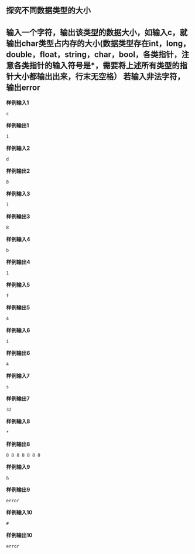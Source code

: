 ## 探究不同数据类型的大小
输入一个字符，输出该类型的数据大小，如输入c，就输出char类型占内存的大小(数据类型存在int，long，double，float，string，char，bool，各类指针，注意各类指针的输入符号是*，需要将上述所有类型的指针大小都输出出来，行末无空格）
若输入非法字符，输出error
---
**样例输入1**
```
c
```
**样例输出1**
```
1
```
**样例输入2**
```
d
```
**样例输出2**
```
8
```
**样例输入3**
```
l
```
**样例输出3**
```
8
```
**样例输入4**
```
b
```
**样例输出4**
```
1
```
**样例输入5**
```
f
```
**样例输出5**
```
4
```
**样例输入6**
```
i
```
**样例输出6**
```
4
```
**样例输入7**
```
s
```
**样例输出7**
```
32
```
**样例输入8**
```
*
```
**样例输出8**
```
8 8 8 8 8 8 8
```
**样例输入9**
```
&
```
**样例输出9**
```
error
```
**样例输入10**
```
#
```
**样例输出10**
```
error
```
